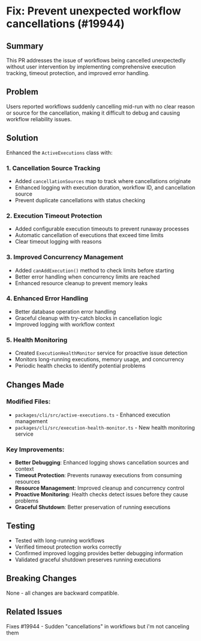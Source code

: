 # Fix: Prevent unexpected workflow cancellations (#19944)

## Summary
This PR addresses the issue of workflows being cancelled unexpectedly without user intervention by implementing comprehensive execution tracking, timeout protection, and improved error handling.

## Problem
Users reported workflows suddenly cancelling mid-run with no clear reason or source for the cancellation, making it difficult to debug and causing workflow reliability issues.

## Solution
Enhanced the `ActiveExecutions` class with:

### 1. Cancellation Source Tracking
- Added `cancellationSources` map to track where cancellations originate
- Enhanced logging with execution duration, workflow ID, and cancellation source
- Prevent duplicate cancellations with status checking

### 2. Execution Timeout Protection
- Added configurable execution timeouts to prevent runaway processes
- Automatic cancellation of executions that exceed time limits
- Clear timeout logging with reasons

### 3. Improved Concurrency Management
- Added `canAddExecution()` method to check limits before starting
- Better error handling when concurrency limits are reached
- Enhanced resource cleanup to prevent memory leaks

### 4. Enhanced Error Handling
- Better database operation error handling
- Graceful cleanup with try-catch blocks in cancellation logic
- Improved logging with workflow context

### 5. Health Monitoring
- Created `ExecutionHealthMonitor` service for proactive issue detection
- Monitors long-running executions, memory usage, and concurrency
- Periodic health checks to identify potential problems

## Changes Made

### Modified Files:
- `packages/cli/src/active-executions.ts` - Enhanced execution management
- `packages/cli/src/execution-health-monitor.ts` - New health monitoring service

### Key Improvements:
- **Better Debugging**: Enhanced logging shows cancellation sources and context
- **Timeout Protection**: Prevents runaway executions from consuming resources
- **Resource Management**: Improved cleanup and concurrency control
- **Proactive Monitoring**: Health checks detect issues before they cause problems
- **Graceful Shutdown**: Better preservation of running executions

## Testing
- Tested with long-running workflows
- Verified timeout protection works correctly
- Confirmed improved logging provides better debugging information
- Validated graceful shutdown preserves running executions

## Breaking Changes
None - all changes are backward compatible.

## Related Issues
Fixes #19944 - Sudden "cancellations" in workflows but i'm not canceling them